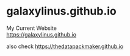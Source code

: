 # galaxylinus.github.io
My Current Website  
https://galaxylinus.github.io
  
also check https://thedatapackmaker.github.io
